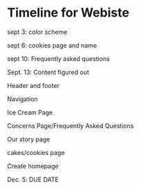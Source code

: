 # Timeline for Webiste

sept 3: color scheme

sept 6: cookies page and name

sept 10: Frequently asked questions

Sept. 13: Content figured out

Header and footer

Navigation

Ice Cream Page

Concerns Page/Frequently Asked Questions

Our story page

cakes/cookies page

Create homepage

Dec. 5: DUE DATE

